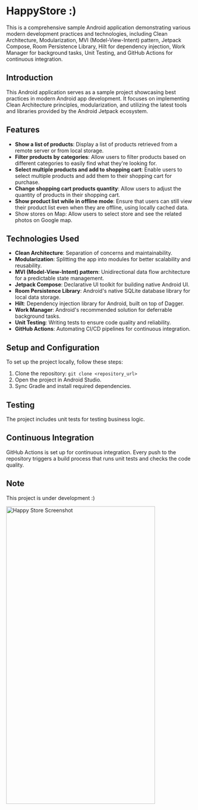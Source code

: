 # HappyStore :)

This is a comprehensive sample Android application demonstrating various modern development practices and technologies, including Clean Architecture, Modularization, MVI (Model-View-Intent) pattern, Jetpack Compose, Room Persistence Library, Hilt for dependency injection, Work Manager for background tasks, Unit Testing, and GitHub Actions for continuous integration.

## Introduction

This Android application serves as a sample project showcasing best practices in modern Android app development. It focuses on implementing Clean Architecture principles, modularization, and utilizing the latest tools and libraries provided by the Android Jetpack ecosystem.

## Features

- **Show a list of products**: Display a list of products retrieved from a remote server or from local storage.
- **Filter products by categories**: Allow users to filter products based on different categories to easily find what they're looking for.
- **Select multiple products and add to shopping cart**: Enable users to select multiple products and add them to their shopping cart for purchase.
- **Change shopping cart products quantity**: Allow users to adjust the quantity of products in their shopping cart.
- **Show product list while in offline mode**: Ensure that users can still view their product list even when they are offline, using locally cached data.
- Show stores on Map: Allow users to select store and see the related photos on Google map.

## Technologies Used

- **Clean Architecture**: Separation of concerns and maintainability.
- **Modularization**: Splitting the app into modules for better scalability and reusability.
- **MVI (Model-View-Intent) pattern**: Unidirectional data flow architecture for a predictable state management.
- **Jetpack Compose**: Declarative UI toolkit for building native Android UI.
- **Room Persistence Library**: Android's native SQLite database library for local data storage.
- **Hilt**: Dependency injection library for Android, built on top of Dagger.
- **Work Manager**: Android's recommended solution for deferrable background tasks.
- **Unit Testing**: Writing tests to ensure code quality and reliability.
- **GitHub Actions**: Automating CI/CD pipelines for continuous integration.

## Setup and Configuration

To set up the project locally, follow these steps:

1. Clone the repository: `git clone <repository_url>`
2. Open the project in Android Studio.
3. Sync Gradle and install required dependencies.

## Testing

The project includes unit tests for testing business logic.

## Continuous Integration

GitHub Actions is set up for continuous integration. Every push to the repository triggers a build process that runs unit tests and checks the code quality.

## Note
This project is under development :)



<img src="https://github.com/ymatinfard/HappyStore-ecommerceApp/assets/16016916/ab248c09-dfc3-4172-8dd0-7242d3727665/happy_store_screen_shot2.png" alt="Happy Store Screenshot" width="400" height="800">


